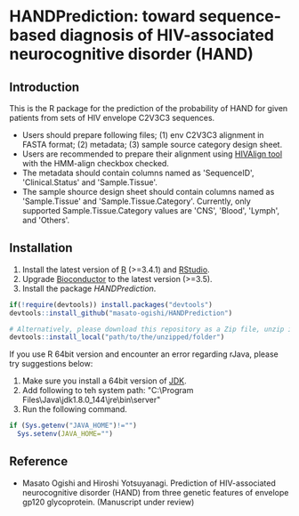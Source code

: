 # HANDPrediction: toward sequence-based diagnosis of HIV-associated neurocognitive disorder (HAND)

Introduction
---------------------------
This is the R package for the prediction of the probability of HAND for given patients from sets of HIV envelope C2V3C3 sequences.
- Users should prepare following files; (1) env C2V3C3 alignment in FASTA format; (2) metadata; (3) sample source category design sheet.
- Users are recommended to prepare their alignment using [HIVAlign tool](https://www.hiv.lanl.gov/content/sequence/VIRALIGN/viralign.html) with the HMM-align checkbox checked.
- The metadata should contain columns named as 'SequenceID', 'Clinical.Status' and 'Sample.Tissue'.
- The sample shource design sheet should contain columns named as 'Sample.Tissue' and 'Sample.Tissue.Category'. Currently, only supported Sample.Tissue.Category values are 'CNS', 'Blood', 'Lymph', and 'Others'.

Installation
---------------------------
1. Install the latest version of [R](https://cran.r-project.org/bin/windows/base/) (>=3.4.1) and [RStudio](https://www.rstudio.com/products/rstudio/download2/).
2. Upgrade [Bioconductor](https://www.bioconductor.org/install/) to the latest version (>=3.5).
3. Install the package <i>HANDPrediction</i>.  
``` r
if(!require(devtools)) install.packages("devtools")
devtools::install_github("masato-ogishi/HANDPrediction")

# Alternatively, please download this repository as a Zip file, unzip it to the directory you want, and run the following command.
devtools::install_local("path/to/the/unzipped/folder")
```

If you use R 64bit version and encounter an error regarding rJava, please try suggestions below:
1. Make sure you install a 64bit version of [JDK](http://www.oracle.com/technetwork/java/javase/downloads/jdk8-downloads-2133151.html).
2. Add following to teh system path: "C:\Program Files\Java\jdk1.8.0_144\jre\bin\server"
3. Run the following command.
``` r
if (Sys.getenv("JAVA_HOME")!="")
  Sys.setenv(JAVA_HOME="")
```

Reference
---------------------------
- Masato Ogishi and Hiroshi Yotsuyanagi. Prediction of HIV-associated neurocognitive disorder (HAND) from three genetic features of envelope gp120 glycoprotein. (Manuscript under review)
